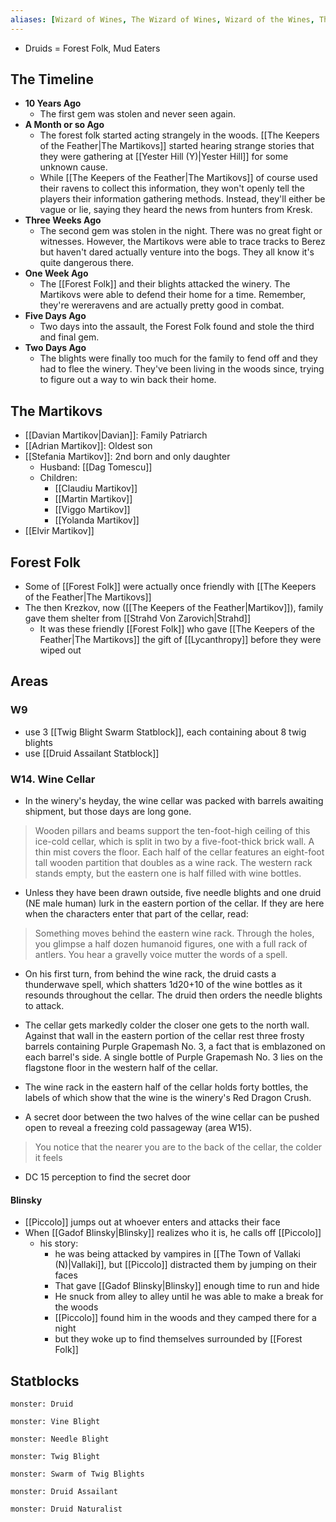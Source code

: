 ```yaml
---
aliases: [Wizard of Wines, The Wizard of Wines, Wizard of the Wines, The Winery, Winary, WoW]
---
```


- Druids = Forest Folk, Mud Eaters

## The Timeline
- **10 Years Ago**
    - The first gem was stolen and never seen again.
- **A Month or so Ago**
    - The forest folk started acting strangely in the woods. [[The Keepers of the Feather|The Martikovs]] started hearing strange stories that they were gathering at [[Yester Hill (Y)|Yester Hill]] for some unknown cause.
    - While [[The Keepers of the Feather|The Martikovs]] of course used their ravens to collect this information, they won't openly tell the players their information gathering methods. Instead, they'll either be vague or lie, saying they heard the news from hunters from Kresk.
- **Three Weeks Ago**
    - The second gem was stolen in the night. There was no great fight or witnesses. However, the Martikovs were able to trace tracks to Berez but haven't dared actually venture into the bogs. They all know it's quite dangerous there.
- **One Week Ago**
    - The [[Forest Folk]] and their blights attacked the winery. The Martikovs were able to defend their home for a time. Remember, they're wereravens and are actually pretty good in combat.
- **Five Days Ago**
    - Two days into the assault, the Forest Folk found and stole the third and final gem.
- **Two Days Ago**
    - The blights were finally too much for the family to fend off and they had to flee the winery. They've been living in the woods since, trying to figure out a way to win back their home.

## The Martikovs
- [[Davian Martikov|Davian]]: Family Patriarch
- [[Adrian Martikov]]: Oldest son
- [[Stefania Martikov]]: 2nd born and only daughter
	- Husband: [[Dag Tomescu]]
	 - Children:
		 - [[Claudiu Martikov]]
		 - [[Martin Martikov]]
		 - [[Viggo Martikov]]
		 - [[Yolanda Martikov]]
- [[Elvir Martikov]]

## Forest Folk
- Some of [[Forest Folk]] were actually once friendly with [[The Keepers of the Feather|The Martikovs]]
- The then Krezkov, now ([[The Keepers of the Feather|Martikov]]), family gave them shelter from [[Strahd Von Zarovich|Strahd]] 
	- It was these friendly [[Forest Folk]] who gave [[The Keepers of the Feather|The Martikovs]] the gift of [[Lycanthropy]] before they were wiped out


## Areas
### W9
- use 3 [[Twig Blight Swarm Statblock]], each containing about 8 twig blights
- use [[Druid Assailant Statblock]]

### W14. Wine Cellar
- In the winery's heyday, the wine cellar was packed with barrels awaiting shipment, but those days are long gone.

>Wooden pillars and beams support the ten-foot-high ceiling of this ice-cold cellar, which is split in two by a five-foot-thick brick wall. A thin mist covers the floor. Each half of the cellar features an eight-foot tall wooden partition that doubles as a wine rack. The western rack stands empty, but the eastern one is half filled with wine bottles.

- Unless they have been drawn outside, five needle blights and one druid (NE male human) lurk in the eastern portion of the cellar. If they are here when the characters enter that part of the cellar, read:

>Something moves behind the eastern wine rack. Through the holes, you glimpse a half dozen humanoid figures, one with a full rack of antlers. You hear a gravelly voice mutter the words of a spell.

- On his first turn, from behind the wine rack, the druid casts a thunderwave spell, which shatters 1d20+10 of the wine bottles as it resounds throughout the cellar. The druid then orders the needle blights to attack.

- The cellar gets markedly colder the closer one gets to the north wall. Against that wall in the eastern portion of the cellar rest three frosty barrels containing Purple Grapemash No. 3, a fact that is emblazoned on each barrel's side. A single bottle of Purple Grapemash No. 3 lies on the flagstone floor in the western half of the cellar.

- The wine rack in the eastern half of the cellar holds forty bottles, the labels of which show that the wine is the winery's Red Dragon Crush.

- A secret door between the two halves of the wine cellar can be pushed open to reveal a freezing cold passageway (area W15).

>You notice that the nearer you are to the back of the cellar, the colder it feels

- DC 15 perception to find the secret door

#### Blinsky
- [[Piccolo]] jumps out at whoever enters and attacks their face
- When [[Gadof Blinsky|Blinsky]] realizes who it is, he calls off [[Piccolo]]
	- his story:
		- he was being attacked by vampires in [[The Town of Vallaki (N)|Vallaki]], but [[Piccolo]] distracted them by jumping on their faces
		- That gave [[Gadof Blinsky|Blinsky]] enough time to run and hide
		- He snuck from alley to alley until he was able to make a break for the woods
		- [[Piccolo]] found him in the woods and they camped there for a night
		- but they woke up to find themselves surrounded by [[Forest Folk]]

## Statblocks

```statblock
monster: Druid
```
```statblock
monster: Vine Blight
```

```statblock
monster: Needle Blight
```

```statblock
monster: Twig Blight
```

```statblock
monster: Swarm of Twig Blights
```

```statblock
monster: Druid Assailant
```


```statblock
monster: Druid Naturalist
```

```dataviewjs
```